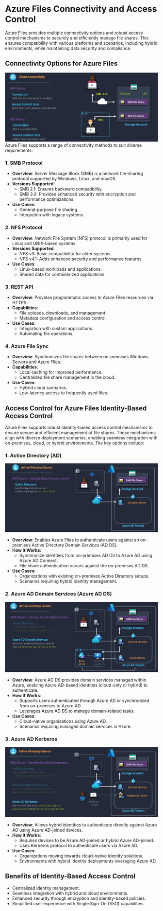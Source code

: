 # Azure Files Connectivity and Access Control

Azure Files provides multiple connectivity options and robust access control mechanisms to securely and efficiently manage file shares. This ensures compatibility with various platforms and scenarios, including hybrid environments, while maintaining data security and compliance.

## Connectivity Options for Azure Files

![Azure Files Client Connectivity](images/az-files-client-conn.png)
Azure Files supports a range of connectivity methods to suit diverse requirements:

### 1. **SMB Protocol**

- **Overview**: Server Message Block (SMB) is a network file-sharing protocol supported by Windows, Linux, and macOS.
- **Versions Supported**:
  - SMB 2.1: Ensures backward compatibility.
  - SMB 3.0: Provides enhanced security with encryption and performance optimizations.
- **Use Cases**:
  - General-purpose file sharing.
  - Integration with legacy systems.

### 2. **NFS Protocol**

- **Overview**: Network File System (NFS) protocol is primarily used for Linux and UNIX-based systems.
- **Versions Supported**:
  - NFS v3: Basic compatibility for older systems.
  - NFS v4.1: Adds enhanced security and performance features.
- **Use Cases**:
  - Linux-based workloads and applications.
  - Shared data for containerized applications.

### 3. **REST API**

- **Overview**: Provides programmatic access to Azure Files resources via HTTPS.
- **Capabilities**:
  - File uploads, downloads, and management.
  - Metadata configuration and access control.
- **Use Cases**:
  - Integration with custom applications.
  - Automating file operations.

### 4. **Azure File Sync**

- **Overview**: Synchronizes file shares between on-premises Windows Servers and Azure Files.
- **Capabilities**:
  - Local caching for improved performance.
  - Centralized file share management in the cloud.
- **Use Cases**:
  - Hybrid cloud scenarios.
  - Low-latency access to frequently used files.

## Access Control for Azure Files Identity-Based Access Control

Azure Files supports robust identity-based access control mechanisms to ensure secure and efficient management of file shares. These mechanisms align with diverse deployment scenarios, enabling seamless integration with on-premises, cloud, or hybrid environments. The key options include:

### 1. **Active Directory (AD)**

![alt text](images/az-files-acl-1.png)

- **Overview**: Enables Azure Files to authenticate users against an on-premises Active Directory Domain Services (AD DS).
- **How It Works**:
  - Synchronize identities from on-premises AD DS to Azure AD using Azure AD Connect.
  - File share authentication occurs against the on-premises AD DS.
- **Use Cases**:
  - Organizations with existing on-premises Active Directory setups.
  - Scenarios requiring hybrid identity management.

### 2. **Azure AD Domain Services (Azure AD DS)**

![alt text](images/az-files-acl-2.png)

- **Overview**: Azure AD DS provides domain services managed within Azure, enabling Azure AD-based identities (cloud-only or hybrid) to authenticate.
- **How It Works**:
  - Supports users authenticated through Azure AD or synchronized from on-premises to Azure AD.
  - Leverages Azure AD DS to manage domain-related tasks.
- **Use Cases**:
  - Cloud-native organizations using Azure AD.
  - Scenarios requiring managed domain services in Azure.

### 3. **Azure AD Kerberos**

![alt text](images/az-files-acl-3.png)

- **Overview**: Allows hybrid identities to authenticate directly against Azure AD using Azure AD-joined devices.
- **How It Works**:
  - Requires devices to be Azure AD-joined or hybrid Azure AD-joined.
  - Uses Kerberos protocol to authenticate users via Azure AD.
- **Use Cases**:
  - Organizations moving towards cloud-native identity solutions.
  - Environments with hybrid identity deployments leveraging Azure AD.

## Benefits of Identity-Based Access Control

- Centralized identity management.
- Seamless integration with hybrid and cloud environments.
- Enhanced security through encryption and identity-based policies.
- Simplified user experience with Single Sign-On (SSO) capabilities.
